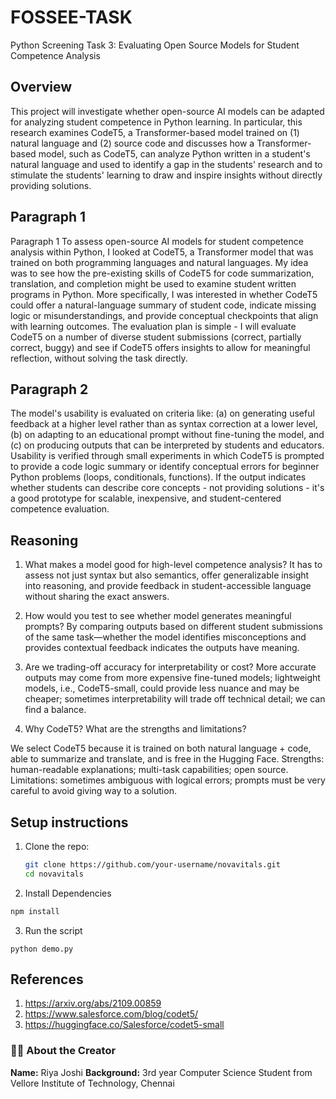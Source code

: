 # FOSSEE-TASK
Python Screening Task 3: Evaluating Open Source Models for Student Competence Analysis

## Overview
This project will investigate whether open-source AI models can be adapted for analyzing student competence in Python learning. In particular, this research examines CodeT5, a Transformer-based model trained on (1) natural language and (2) source code and discusses how a Transformer-based model, such as CodeT5, can analyze Python written in a student's natural language and used to identify a gap in the students' research and to stimulate the students' learning to draw and inspire insights without directly providing solutions.

## Paragraph 1
Paragraph 1
To assess open-source AI models for student competence analysis within Python, I looked at CodeT5, a Transformer model that was trained on both programming languages and natural languages. My idea was to see how the pre-existing skills of CodeT5 for code summarization, translation, and completion might be used to examine student written programs in Python. More specifically, I was interested in whether CodeT5 could offer a natural-language summary of student code, indicate missing logic or misunderstandings, and provide conceptual checkpoints that align with learning outcomes. The evaluation plan is simple - I will evaluate CodeT5 on a number of diverse student submissions (correct, partially correct, buggy) and see if CodeT5 offers insights to allow for meaningful reflection, without solving the task directly.

## Paragraph 2
The model's usability is evaluated on criteria like: (a) on generating useful feedback at a higher level rather than as syntax correction at a lower level, (b) on adapting to an educational prompt without fine-tuning the model, and (c) on producing outputs that can be interpreted by students and educators. Usability is verified through small experiments in which CodeT5 is prompted to provide a code logic summary or identify conceptual errors for beginner Python problems (loops, conditionals, functions). If the output indicates whether students can describe core concepts - not providing solutions - it's a good prototype for scalable, inexpensive, and student-centered competence evaluation.

## Reasoning
1. What makes a model good for high-level competence analysis?
It has to assess not just syntax but also semantics, offer generalizable insight into reasoning, and provide feedback in student-accessible language without sharing the exact answers.

2. How would you test to see whether model generates meaningful prompts?
By comparing outputs based on different student submissions of the same task—whether the model identifies misconceptions and provides contextual feedback indicates the outputs have meaning.

3. Are we trading-off accuracy for interpretability or cost?
More accurate outputs may come from more expensive fine-tuned models; lightweight models, i.e., CodeT5-small, could provide less nuance and may be cheaper; sometimes interpretability will trade off technical detail; we can find a balance.

4. Why CodeT5?  What are the strengths and limitations?
   
We select CodeT5 because it is trained on both natural language + code, able to summarize and translate, and is free in the Hugging Face. 
Strengths: human-readable explanations; multi-task capabilities; open source.
Limitations: sometimes ambiguous with logical errors; prompts must be very careful to avoid giving way to a solution.

## Setup instructions
1. Clone the repo:
   ```bash
   git clone https://github.com/your-username/novavitals.git
   cd novavitals
2. Install Dependencies
```bash
npm install
```
3. Run the script
```
python demo.py
```
## References
1. https://arxiv.org/abs/2109.00859
2. https://www.salesforce.com/blog/codet5/
3. https://huggingface.co/Salesforce/codet5-small

### 👩‍💻 About the Creator
**Name:** Riya Joshi
**Background:** 3rd year Computer Science Student from Vellore Institute of Technology, Chennai


